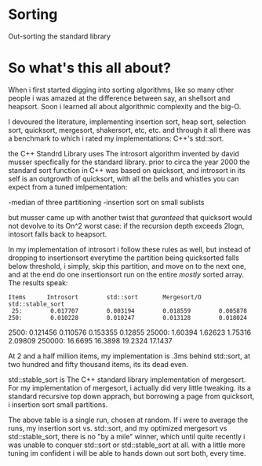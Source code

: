 # Sorting
Out-sorting the standard library

# So what's this all about?
When i first started digging into sorting algorithms, like so many other people i was amazed at the difference
between say, an shellsort and heapsort. Soon i learned all about algorithmic complexity and the big-O.

I devoured the literature, implementing insertion sort, heap sort, selection sort, quicksort, mergesort, shakersort, etc, etc.
and through it all there was a benchmark to which i rated my implementations: C++'s std::sort.

the C++ Standrd Library uses The introsort algorithm invented by david musser specfically for the standard library.
prior to circa the year 2000 the standard sort function in C++ was based on quicksort, and introsort in its self is an outgrowth
of quicksort, with all the bells and whistles you can expect from a tuned imlpementation:

-median of three partitioning
-insertion sort on small sublists

but musser came up with another twist that *guranteed* that quicksort would not devolve to its On^2 worst case:
if the recursion depth exceeds 2logn, intosort falls back to heapsort.

In my implementation of introsort i follow these rules as well, but instead of dropping to insertionsort everytime the partition being quicksorted
falls below threshold, i simply, skip this partition, and move on to the next one, and at the end do one insertionsort run on the entire *mostly* sorted
array. The results speak:

    Items      Introsort        std::sort       Mergesort/O     std::stable_sort
     25:        0.017707        0.003194        0.018559        0.005878
    250:        0.010228        0.010247        0.013128        0.018024
   2500:        0.121456        0.110576        0.153355        0.12855
  25000:        1.60394         1.62623         1.75316         2.09809
 250000:        16.6695         16.3898         19.2324         17.1437
 
 At 2 and a half million items, my implementation is .3ms behind std::sort, at two hundred and fifty thousand items, its its dead even.
 
 std::stable_sort is The C++ standard library implementation of mergesort. For my implementation of mergesort, i actually did very little tweaking.
 its a standard recursive top down apprach, but borrowing a page from quicksort, i insertion sort small partitions.
 
 The above table is a single run, chosen at random. If i were to average the runs, my insertion sort vs. std::sort, and my optimized mergesort vs std::stable_sort, there is no "by a mile" winner, which until quite recently i was unable to conquer std::sort or std::stable_sort at all. with a little more tuning im confident i will be able to hands down out sort both, every time.
 
 
